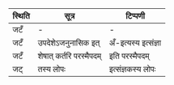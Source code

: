 | स्थिति | सूत्र | टिप्पणी |
| ----- | ------- | ------ |
| जटँ | - | - |
| जटँ | उपदेशेऽजनुनासिक इत् | अँ-इत्यस्य इत्संज्ञा |
| जटँ | शेषात् कर्तरि परस्मैपदम् | इति परस्मैपदम् |
| जट् | तस्य लोपः | इत्संज्ञकस्य लोपः |

